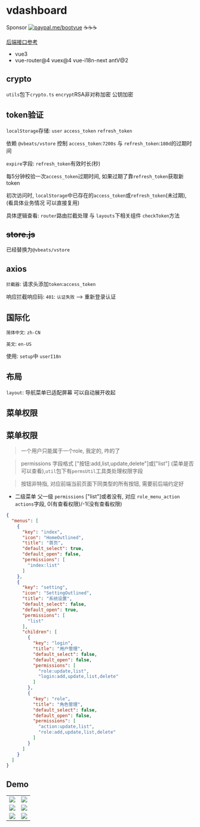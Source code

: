 # vdashboard

Sponsor [![paypal.me/bootvue](https://cdn.jsdelivr.net/gh/boot-vue/pics@main/icon/paypal.svg)](https://www.paypal.me/bootvue)
☕☕☕

[后端接口参考](https://github.com/vbeats/vboot)

- vue3
- vue-router@4 vuex@4 vue-i18n-next antV@2

## crypto

`utils`包下`crypto.ts` `encrypt`RSA非对称加密 公钥加密

## token验证

`localStorage`存储: `user` `access_token` `refresh_token`

依赖 `@vbeats/vstore` 控制 `access_token`:`7200s` 与 `refresh_token`:`180d`的过期时间

`expire`字段: `refresh_token`有效时长(秒)

每5分钟校验一次`access_token`过期时间, 如果过期了靠`refresh_token`获取新token

初次访问时, `localStorage`中已存在的`access_token`或`refresh_token`(未过期), (看具体业务情况 可以直接复用)

具体逻辑查看: `router`路由拦截处理 与 `layouts`下相关组件 `checkToken`方法

## ~~store.js~~

已经替换为`@vbeats/vstore`

## axios

`拦截器`: 请求头添加`token`:`access_token`

响应拦截响应码: `401`: `认证失败` --> 重新登录认证

## 国际化

`简体中文`: `zh-CN`

`英文`: `en-US`

使用: `setup`中 `userI18n`

## 布局

`layout`: 导航菜单已适配屏幕 可以自动展开收起

## 菜单权限

## 菜单权限

> 一个用户只能属于一个role, 我定的, 咋的了

> permissions 字段格式 ["按钮:add,list,update,delete"]或["list"] (菜单是否可以查看),`util`包下有`permsUtil`工具类处理权限字段

> 按钮非特指, 对应前端当前页面下同类型的所有按钮, 需要前后端约定好

- 二级菜单 父一级 `permissions` ["list"]或者没有, 对应 `role_menu_action actions`字段, 0(有查看权限)/-1(没有查看权限)

```json
{
  "menus": [
    {
      "key": "index",
      "icon": "HomeOutlined",
      "title": "首页",
      "default_select": true,
      "default_open": false,
      "permissions": [
        "index:list"
      ]
    },
    {
      "key": "setting",
      "icon": "SettingOutlined",
      "title": "系统设置",
      "default_select": false,
      "default_open": true,
      "permissions": [
        "list"
      ],
      "children": [
        {
          "key": "login",
          "title": "用户管理",
          "default_select": false,
          "default_open": false,
          "permissions": [
            "role:update,list",
            "login:add,update,list,delete"
          ]
        },
        {
          "key": "role",
          "title": "角色管理",
          "default_select": false,
          "default_open": false,
          "permissions": [
            "action:update,list",
            "role:add,update,list,delete"
          ]
        }
      ]
    }
  ]
}
```

## Demo

<table>
    <tr>
        <td><img src="https://cdn.jsdelivr.net/gh/boot-vue/pics@main/vdashboard/1.png"></td>
        <td><img src="https://cdn.jsdelivr.net/gh/boot-vue/pics@main/vdashboard/2.png"></td>
    </tr>
    <tr>
        <td><img src="https://cdn.jsdelivr.net/gh/boot-vue/pics@main/vdashboard/11.png"></td>
        <td><img src="https://cdn.jsdelivr.net/gh/boot-vue/pics@main/vdashboard/22.png"></td>
    </tr>
    <tr>
        <td><img src="https://cdn.jsdelivr.net/gh/boot-vue/pics@main/vdashboard/33.png"></td>
        <td><img src="https://cdn.jsdelivr.net/gh/boot-vue/pics@main/vdashboard/44.png"></td>
    </tr>
</table>